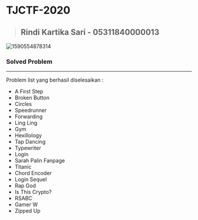 # TJCTF-2020
> Rindi Kartika Sari - 05311840000013
> ---
![1590554878314](https://user-images.githubusercontent.com/49342639/82978957-0ca0b100-a010-11ea-9562-a481d7807b6d.jpg)
### Solved Problem
---
Problem list yang berhasil diselesaikan :
- A First Step
- Broken Button
- Circles
- Speedrunner
- Forwarding
- Ling Ling
- Gym
- Hexillology
- Tap Dancing
- Typewriter
- Login
- Sarah Palin Fanpage
- Titanic
- Chord Encoder
- Login Sequel
- Rap God
- Is This Crypto?
- RSABC
- Gamer W
- Zipped Up 
